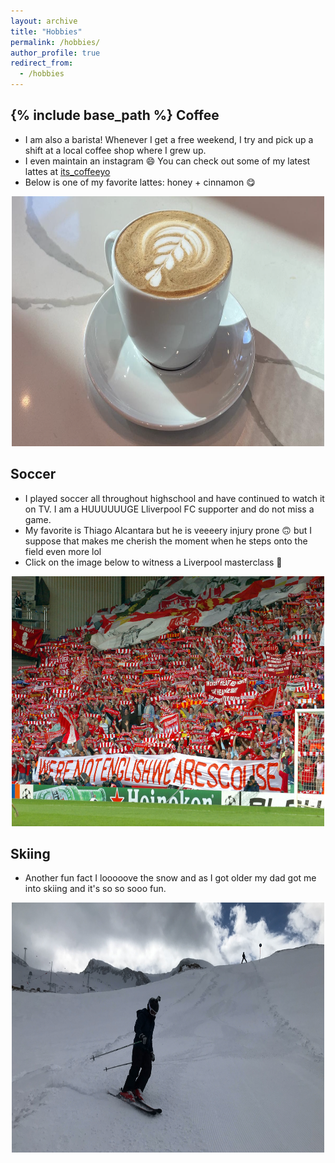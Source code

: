 ```yaml
---
layout: archive
title: "Hobbies"
permalink: /hobbies/
author_profile: true
redirect_from:
  - /hobbies
---
```


{% include base_path %}
Coffee
-------
* I am also a barista! Whenever I get a free weekend, I try and pick up a shift at a local coffee shop where I grew up. 
* I even maintain an instagram 😄 You can check out some of my latest lattes at [its_coffeeyo](https://www.instagram.com/its_coffeeyo/)
* Below is one of my favorite lattes: honey + cinnamon 😋

<div style="text-align: center;">
    <img src="/images/latte_copy.png" alt="Favorite latte" width="500" height="400">
</div>

Soccer
-------
* I played soccer all throughout highschool and have continued to watch it on TV. I am a HUUUUUUGE Lliverpool FC supporter and do not miss a game. 
* My favorite is Thiago Alcantara but he is veeeery injury prone 🙃 but I suppose that makes me cherish the moment when he steps onto the field even more lol
* Click on the image below to witness a Liverpool masterclass 🤩

<div style="text-align: center;">
    <a href="https://www.youtube.com/watch?v=z6X7demVALo&ab_channel=NBCSports" target="_blank">
        <img src="/images/liverpool.png" alt="Liverpool Image" width="500" height="400">
    </a>
</div>

Skiing 
-------
* Another fun fact I looooove the snow and as I got older my dad got me into skiing and it's so so sooo fun. 

<div style="text-align: center;">
    <img src="/images/skiing.png" alt="Skiing pic of me" width="500" height="400">
</div>


